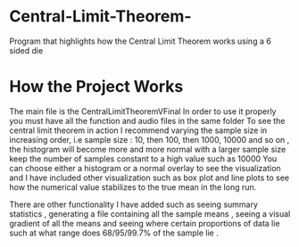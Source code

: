# Central-Limit-Theorem-
Program that highlights how the Central Limit Theorem works using a 6 sided die

# How the Project Works 
The main file is the CentralLimitTheoremVFinal
In order to use it properly you must have all the function and audio files in the same folder 
To see the central limit theorem in action I recommend varying the sample size in increasing order, i.e sample size : 10, then 100, then 1000, 10000 and so on , the histogram will become more and more normal with a larger sample size
keep the number of samples constant to a high value such as 10000
You can choose either a histogram or a normal overlay to see the visualization and I have included other visualization such as box plot and line plots
to see how the numerical value stabilizes to the true mean in the long run.

There are other functionality I have added such as seeing summary statistics , generating a file containing all the sample means , seeing a visual gradient of all the means and seeing where certain proportions of data lie such at what range does 68/95/99.7% of the sample lie .
